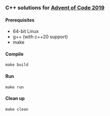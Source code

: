 ### C++ solutions for [Advent of Code 2019](https://adventofcode.com/2019)

#### Prerequisites
* 64-bit Linux
* g++ (with c++20 support)
* make

#### Compile
    make build

#### Run
    make run

#### Clean up
    make clean

